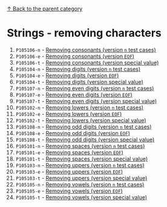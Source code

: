 [↑ Back to the parent category](../README.md)

# Strings - removing characters

1. `P105106-n` - [Removing consonants (version `n` test cases)](./P105106-n.md)
1. `P105106-e` - [Removing consonants (version `EOF`)](./P105106-e.md)
1. `P105106-t` - [Removing consonants (version special value)](./P105106-t.md)
1. `P105104-n` - [Removing digits (version `n` test cases)](./P105104-n.md)
1. `P105104-e` - [Removing digits (version `EOF`)](./P105104-e.md)
1. `P105104-t` - [Removing digits (version special value)](./P105104-t.md)
1. `P105107-n` - [Removing even digits (version `n` test cases)](./P105107-n.md)
1. `P105107-e` - [Removing even digits (version `EOF`)](./P105107-e.md)
1. `P105107-t` - [Removing even digits (version special value)](./P105107-t.md)
1. `P105102-n` - [Removing lowers (version `n` test cases)](./P105102-n.md)
1. `P105102-e` - [Removing lowers (version `EOF`)](./P105102-e.md)
1. `P105102-t` - [Removing lowers (version special value)](./P105102-t.md)
1. `P105108-n` - [Removing odd digits (version `n` test cases)](./P105108-n.md)
1. `P105108-e` - [Removing odd digits (version `EOF`)](./P105108-e.md)
1. `P105108-t` - [Removing odd digits (version special value)](./P105108-t.md)
1. `P105101-n` - [Removing spaces (version `n` test cases)](./P105101-n.md)
1. `P105101-e` - [Removing spaces (version `EOF`)](./P105101-e.md)
1. `P105101-t` - [Removing spaces (version special value)](./P105101-t.md)
1. `P105103-n` - [Removing uppers (version `n` test cases)](./P105103-n.md)
1. `P105103-e` - [Removing uppers (version `EOF`)](./P105103-e.md)
1. `P105103-t` - [Removing uppers (version special value)](./P105103-t.md)
1. `P105105-n` - [Removing vowels (version `n` test cases)](./P105105-n.md)
1. `P105105-e` - [Removing vowels (version `EOF`)](./P105105-e.md)
1. `P105105-t` - [Removing vowels (version special value)](./P105105-t.md)